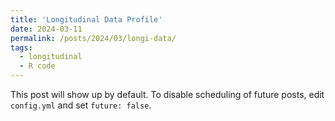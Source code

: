 ```yaml
---
title: 'Longitudinal Data Profile'
date: 2024-03-11
permalink: /posts/2024/03/longi-data/
tags:
  - longitudinal
  - R code
---
```


This post will show up by default. To disable scheduling of future posts, edit `config.yml` and set `future: false`. 
